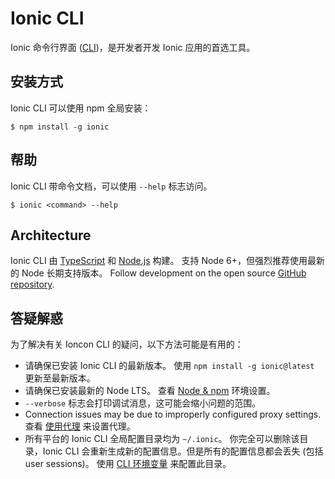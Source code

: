 ---
---

# Ionic CLI

Ionic 命令行界面 ([CLI](/docs/faq/glossary#cli))，是开发者开发 Ionic 应用的首选工具。

## 安装方式

Ionic CLI 可以使用 npm 全局安装：

```shell
$ npm install -g ionic
```

## 帮助

Ionic CLI 带命令文档，可以使用 `--help` 标志访问。

```shell
$ ionic <command> --help
```

<!-- TODO: image? -->

## Architecture

Ionic CLI 由 [TypeScript](/docs/faq/glossary#typescript) 和 [Node.js](/docs/faq/glossary#node) 构建。 支持 Node 6+，但强烈推荐使用最新的 Node 长期支持版本。 Follow development on the open source <a href="https://github.com/ionic-team/ionic-cli" target="_blank">GitHub repository</a>.

## 答疑解惑

为了解决有关 Ioncon CLI 的疑问，以下方法可能是有用的：

- 请确保已安装 Ionic CLI 的最新版本。 使用 `npm install -g ionic@latest` 更新至最新版本。
- 请确保已安装最新的 Node LTS。 查看 [Node & npm](/docs/installation/environment#node-npm) 环境设置。
- `--verbose` 标志会打印调试消息，这可能会缩小问题的范围。
- Connection issues may be due to improperly configured proxy settings. 查看 [使用代理](/docs/cli/using-a-proxy) 来设置代理。
- 所有平台的 Ionic CLI 全局配置目录均为 `~/.ionic`。 你完全可以删除该目录，Ionic CLI 会重新生成新的配置信息。但是所有的配置信息都会丢失 (包括 user sessions)。 使用 [CLI 环境变量](/docs/cli/configuration#environment-variables) 来配置此目录。